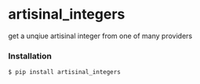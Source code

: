 # artisinal_integers
get a unqiue artisinal integer from one of many providers

### Installation

    $ pip install artisinal_integers
    